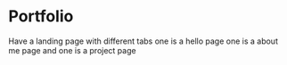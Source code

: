 # Portfolio

Have a landing page with different tabs one is a hello page one is a about me page and one is a project page